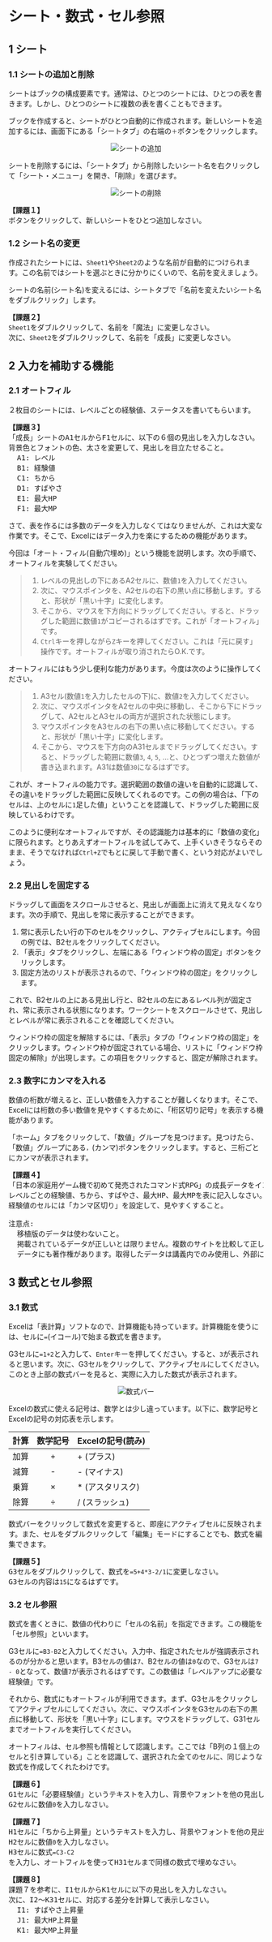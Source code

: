 # シート・数式・セル参照

## 1 シート

### 1.1 シートの追加と削除

シートはブックの構成要素です。通常は、ひとつのシートには、ひとつの表を書きます。しかし、ひとつのシートに複数の表を書くこともできます。

ブックを作成すると、シートがひとつ自動的に作成されます。新しいシートを追加するには、画面下にある「シートタブ」の右端の`＋`ボタンをクリックします。

<p align="center"><img alt="シートの追加" src="images/excel_sheet_addition.png" /></p>

シートを削除するには、「シートタブ」から削除したいシート名を右クリックして「シート・メニュー」を開き、「削除」を選びます。

<p align="center"><img alt="シートの削除" src="images/excel_sheet_deletion.png" /></p>

<pre class="tnmai_assignment">
<strong>【課題１】</strong>
<code＋</code>ボタンをクリックして、新しいシートをひとつ追加しなさい。
</pre>

### 1.2 シート名の変更

作成されたシートには、`Sheet1`や`Sheet2`のような名前が自動的につけられます。この名前ではシートを選ぶときに分かりにくいので、名前を変えましょう。

シートの名前(シート名)を変えるには、シートタブで「名前を変えたいシート名をダブルクリック」します。

<pre class="tnmai_assignment">
<strong>【課題２】</strong>
<code>Sheet1</code>をダブルクリックして、名前を「魔法」に変更しなさい。
次に、<code>Sheet2</code>をダブルクリックして、名前を「成長」に変更しなさい。
</pre>

<div style="page-break-after: always"></div>

## 2 入力を補助する機能

### 2.1 オートフィル

２枚目のシートには、レベルごとの経験値、ステータスを書いてもらいます。

<pre class="tnmai_assignment">
<strong>【課題３】</strong>
「成長」シートのA1セルからF1セルに、以下の６個の見出しを入力しなさい。
背景色とフォントの色、太さを変更して、見出しを目立たせること。
  A1: レベル
  B1: 経験値
  C1: ちから
  D1: すばやさ
  E1: 最大HP
  F1: 最大MP
</pre>

さて、表を作るには多数のデータを入力しなくてはなりませんが、これは大変な作業です。そこで、Excelにはデータ入力を楽にするための機能があります。

今回は「オート・フィル(自動穴埋め)」という機能を説明します。次の手順で、オートフィルを実験してください。

>1. レベルの見出しの下にあるA2セルに、数値`1`を入力してください。
>2. 次に、マウスポインタを、A2セルの右下の黒い点に移動します。すると、形状が「黒い十字」に変化します。
>3. そこから、マウスを下方向にドラッグしてください。すると、ドラッグした範囲に数値`1`がコピーされるはずです。これが「オートフィル」です。
>4. `Ctrl`キーを押しながら`Z`キーを押してください。これは「元に戻す」操作です。オートフィルが取り消されたらO.K.です。

オートフィルにはもう少し便利な能力があります。今度は次のように操作してください。

>1. A3セル(数値`1`を入力したセルの下)に、数値`2`を入力してください。
>2. 次に、マウスポインタをA2セルの中央に移動し、そこから下にドラッグして、A2セルとA3セルの両方が選択された状態にします。
>3. マウスポインタをA3セルの右下の黒い点に移動してください。すると、形状が「黒い十字」に変化します。
>4. そこから、マウスを下方向のA31セルまでドラッグしてください。すると、ドラッグした範囲に数値`3`, `4`, `5`, ...と、ひとつずつ増えた数値が書き込まれます。A31は数値`30`になるはずです。

これが、オートフィルの能力です。選択範囲の数値の違いを自動的に認識して、その違いをドラッグした範囲に反映してくれるのです。この例の場合は、「下のセルは、上のセルに`1`足した値」ということを認識して、ドラッグした範囲に反映しているわけです。

このように便利なオートフィルですが、その認識能力は基本的に「数値の変化」に限られます。とりあえずオートフィルを試してみて、上手くいきそうならそのまま、そうでなければ`Ctrl+Z`でもとに戻して手動で書く、という対応がよいでしょう。

### 2.2 見出しを固定する

ドラッグして画面をスクロールさせると、見出しが画面上に消えて見えなくなります。次の手順で、見出しを常に表示することができます。

1. 常に表示したい行の下のセルをクリックし、アクティブセルにします。今回の例では、B2セルをクリックしてください。
2. 「表示」タブをクリックし、左端にある「ウィンドウ枠の固定」ボタンをクリックします。
3. 固定方法のリストが表示されるので、「ウィンドウ枠の固定」をクリックします。

これで、B2セルの上にある見出し行と、B2セルの左にあるレベル列が固定され、常に表示される状態になります。ワークシートをスクロールさせて、見出しとレベルが常に表示されることを確認してください。

ウィンドウ枠の固定を解除するには、「表示」タブの「ウィンドウ枠の固定」をクリックします。ウィンドウ枠が固定されている場合、リストに「ウィンドウ枠固定の解除」が出現します。この項目をクリックすると、固定が解除されます。

### 2.3 数字にカンマを入れる

数値の桁数が増えると、正しい数値を入力することが難しくなります。そこで、Excelには桁数の多い数値を見やすくするために、「桁区切り記号」を表示する機能があります。

「ホーム」タブをクリックして、「数値」グループを見つけます。見つけたら、「数値」グループにある`，`(カンマ)ボタンをクリックします。すると、三桁ごとにカンマが表示されます。

<pre class="tnmai_assignment">
<strong>【課題４】</strong>
「日本の家庭用ゲーム機で初めて発売されたコマンド式RPG」の成長データをインターネットで検索し、
レベルごとの経験値、ちから、すばやさ、最大HP、最大MPを表に記入しなさい。
経験値のセルには「カンマ区切り」を設定して、見やすくすること。

注意点:
  移植版のデータは使わないこと。
  掲載されているデータが正しいとは限りません。複数のサイトを比較して正しさを確認すること。
  データにも著作権があります。取得したデータは講義内でのみ使用し、外部に公開しないこと。
</pre>

<div style="page-break-after: always"></div>

## 3 数式とセル参照

### 3.1 数式

Excelは「表計算」ソフトなので、計算機能も持っています。計算機能を使うには、セルに`=`(イコール)で始まる数式を書きます。

G3セルに`=1+2`と入力して、`Enter`キーを押してください。すると、`3`が表示されると思います。次に、G3セルをクリックして、アクティブセルにしてください。このとき上部の数式バーを見ると、実際に入力した数式が表示されます。

<p align="center"><img alt="数式バー" src="images/excel_formula_bar.png" /></p>

Excelの数式に使える記号は、数学とは少し違っています。以下に、数学記号とExcelの記号の対応表を示します。

| 計算 | 数学記号 | Excelの記号(読み) |
|:----:|:-------:|:------------|
| 加算 | + | + (プラス) |
| 減算 | - | - (マイナス) |
| 乗算 | × | * (アスタリスク) |
| 除算 | ÷ | / (スラッシュ) |

数式バーをクリックして数式を変更すると、即座にアクティブセルに反映されます。また、セルをダブルクリックして「編集」モードにすることでも、数式を編集できます。

<pre class="tnmai_assignment">
<strong>【課題５】</strong>
G3セルをダブルクリックして、数式を<code>=5+4*3-2/1</code>に変更しなさい。
G3セルの内容は<code>15</code>になるはずです。
</pre>

### 3.2 セル参照

数式を書くときに、数値の代わりに「セルの名前」を指定できます。この機能を「セル参照」といいます。

G3セルに`=B3-B2`と入力してください。入力中、指定されたセルが強調表示されるのが分かると思います。B3セルの値は`7`、B2セルの値は`0`なので、G3セルは`7 - 0`となって、数値`7`が表示されるはずです。この数値は「レベルアップに必要な経験値」です。

それから、数式にもオートフィルが利用できます。まず、G3セルをクリックしてアクティブセルにしてください。次に、マウスポインタをG3セルの右下の黒点に移動して、形状を「黒い十字」にします。マウスをドラッグして、G31セルまでオートフィルを実行してください。

オートフィルは、セル参照も情報として認識します。ここでは「B列の１個上のセルと引き算している」ことを認識して、選択された全てのセルに、同じような数式を作成してくれたわけです。

<pre class="tnmai_assignment">
<strong>【課題６】</strong>
G1セルに「必要経験値」というテキストを入力し、背景やフォントを他の見出しと合わせなさい。
G2セルに数値<code>0</code>を入力しなさい。
</pre>

<pre class="tnmai_assignment">
<strong>【課題７】</strong>
H1セルに「ちから上昇量」というテキストを入力し、背景やフォントを他の見出しと合わせなさい。
H2セルに数値<code>0</code>を入力しなさい。
H3セルに数式<code>=C3-C2</code>を入力し、オートフィルを使ってH31セルまで同様の数式で埋めなさい。
</pre>

<pre class="tnmai_assignment">
<strong>【課題８】</strong>
課題７を参考に、I1セルからK1セルに以下の見出しを入力しなさい。
次に、I2～K31セルに、対応する差分を計算して表示しなさい。
  I1: すばやさ上昇量
  J1: 最大HP上昇量
  K1: 最大MP上昇量
</pre>
